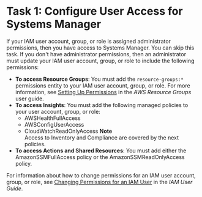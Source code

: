 # Task 1: Configure User Access for Systems Manager<a name="sysman-access-user"></a>

If your IAM user account, group, or role is assigned administrator permissions, then you have access to Systems Manager\. You can skip this task\. If you don't have administrator permissions, then an administrator must update your IAM user account, group, or role to include the following permissions:
+ **To access Resource Groups**: You must add the `resource-groups:*` permissions entity to your IAM user account, group, or role\. For more information, see [Setting Up Permissions](https://docs.aws.amazon.com/ARG/latest/userguide/gettingstarted-prereqs.html#rg-permissions) in the *AWS Resource Groups* user guide\.
+ **To access Insights**: You must add the following managed policies to your user account, group, or role:
  + AWSHealthFullAccess
  + AWSConfigUserAccess
  + CloudWatchReadOnlyAccess
**Note**  
Access to Inventory and Compliance are covered by the next policies\.
+ **To access Actions and Shared Resources**: You must add either the AmazonSSMFullAccess policy or the AmazonSSMReadOnlyAccess policy\.

For information about how to change permissions for an IAM user account, group, or role, see [Changing Permissions for an IAM User](https://docs.aws.amazon.com/IAM/latest/UserGuide/id_users_change-permissions.html) in the *IAM User Guide*\.